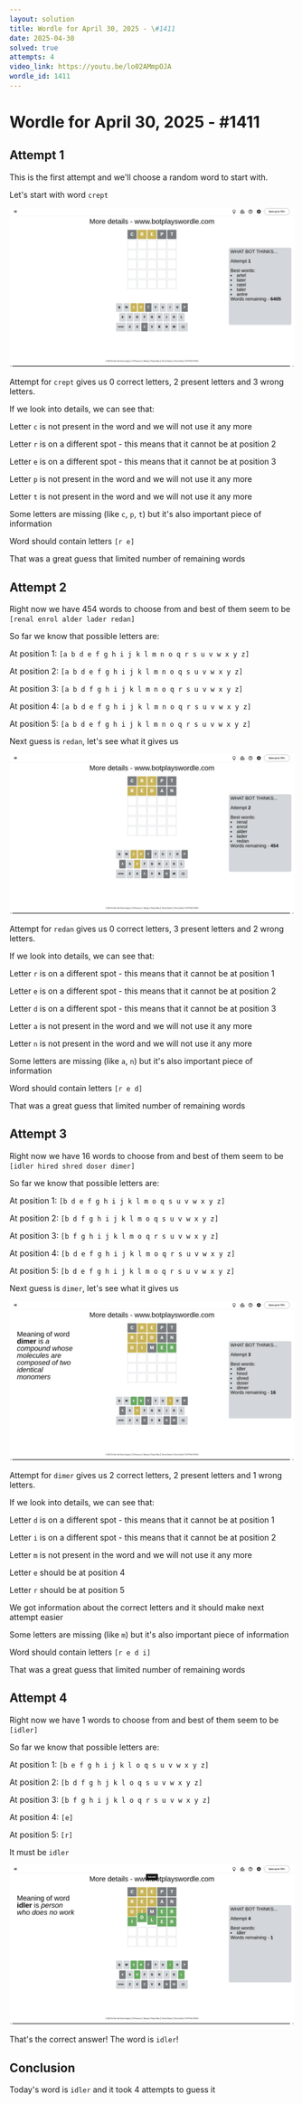 ```yaml
---
layout: solution
title: Wordle for April 30, 2025 - \#1411
date: 2025-04-30
solved: true
attempts: 4
video_link: https://youtu.be/lo02AMmpOJA
wordle_id: 1411
---
```


# Wordle for April 30, 2025 - \#1411

## Attempt 1

This is the first attempt and we'll choose a random word to start with.

Let's start with word `crept`

![Attempt 1](2025-04-30/attempt-1.png)

Attempt for `crept` gives us 0 correct letters, 2 present letters and 3 wrong letters.

If we look into details, we can see that:

Letter `c` is not present in the word and we will not use it any more

Letter `r` is on a different spot - this means that it cannot be at position 2

Letter `e` is on a different spot - this means that it cannot be at position 3

Letter `p` is not present in the word and we will not use it any more

Letter `t` is not present in the word and we will not use it any more

Some letters are missing (like `c`, `p`, `t`) but it's also important piece of information

Word should contain letters `[r e]`

That was a great guess that limited number of remaining words



## Attempt 2

Right now we have 454 words to choose from and best of them seem to be `[renal enrol alder lader redan]`

So far we know that possible letters are:

At position 1: `[a b d e f g h i j k l m n o q r s u v w x y z]`

At position 2: `[a b d e f g h i j k l m n o q s u v w x y z]`

At position 3: `[a b d f g h i j k l m n o q r s u v w x y z]`

At position 4: `[a b d e f g h i j k l m n o q r s u v w x y z]`

At position 5: `[a b d e f g h i j k l m n o q r s u v w x y z]`

Next guess is `redan`, let's see what it gives us

![Attempt 2](2025-04-30/attempt-2.png)

Attempt for `redan` gives us 0 correct letters, 3 present letters and 2 wrong letters.

If we look into details, we can see that:

Letter `r` is on a different spot - this means that it cannot be at position 1

Letter `e` is on a different spot - this means that it cannot be at position 2

Letter `d` is on a different spot - this means that it cannot be at position 3

Letter `a` is not present in the word and we will not use it any more

Letter `n` is not present in the word and we will not use it any more

Some letters are missing (like `a`, `n`) but it's also important piece of information

Word should contain letters `[r e d]`

That was a great guess that limited number of remaining words



## Attempt 3

Right now we have 16 words to choose from and best of them seem to be `[idler hired shred doser dimer]`

So far we know that possible letters are:

At position 1: `[b d e f g h i j k l m o q s u v w x y z]`

At position 2: `[b d f g h i j k l m o q s u v w x y z]`

At position 3: `[b f g h i j k l m o q r s u v w x y z]`

At position 4: `[b d e f g h i j k l m o q r s u v w x y z]`

At position 5: `[b d e f g h i j k l m o q r s u v w x y z]`

Next guess is `dimer`, let's see what it gives us

![Attempt 3](2025-04-30/attempt-3.png)

Attempt for `dimer` gives us 2 correct letters, 2 present letters and 1 wrong letters.

If we look into details, we can see that:

Letter `d` is on a different spot - this means that it cannot be at position 1

Letter `i` is on a different spot - this means that it cannot be at position 2

Letter `m` is not present in the word and we will not use it any more

Letter `e` should be at position 4

Letter `r` should be at position 5

We got information about the correct letters and it should make next attempt easier

Some letters are missing (like `m`) but it's also important piece of information

Word should contain letters `[r e d i]`

That was a great guess that limited number of remaining words



## Attempt 4

Right now we have 1 words to choose from and best of them seem to be `[idler]`

So far we know that possible letters are:

At position 1: `[b e f g h i j k l o q s u v w x y z]`

At position 2: `[b d f g h j k l o q s u v w x y z]`

At position 3: `[b f g h i j k l o q r s u v w x y z]`

At position 4: `[e]`

At position 5: `[r]`

It must be `idler`

![Attempt 4](2025-04-30/attempt-4.png)

That's the correct answer! The word is `idler`!

## Conclusion

Today's word is `idler` and it took 4 attempts to guess it

